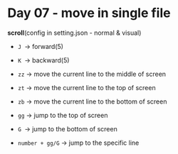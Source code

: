 <!--
 * @Author: Ada J
 * @Date: 2022-06-08 21:48:11
 * @LastEditTime: 2022-06-21 11:22:11
 * @Description: 
-->
# Day 07 - move in single file

**scroll**(config in setting.json - normal & visual)
* `J `-> forward(5)
* `K `-> backward(5)

* `zz` -> move the current line to the middle of screen
* `zt` -> move the current line to the top of screen
* `zb` -> move the current line to the bottom of screen

* `gg` -> jump to the top of screen
* `G `-> jump to the bottom of screen
* `number + gg/G` -> jump to the specific line 
